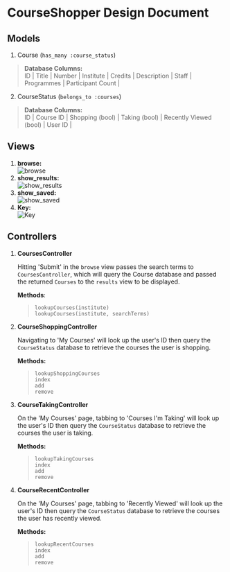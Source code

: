 # **CourseShopper Design Document**

## Models

1. Course (`has_many :course_status`)  
>**Database Columns:**  
>ID | Title | Number | Institute | Credits | Description | Staff | Programmes | Participant Count |

2. CourseStatus (`belongs_to :courses`)
>**Database Columns:**  
>ID | Course ID | Shopping (bool) | Taking (bool) | Recently Viewed (bool) | User ID |

## Views
1. **browse:**  
![browse](https://raw.github.com/jonmellman/project2/master/doc/mockups/Home%20Page.jpg?login=jonmellman&token=04d5af8937f2b203811d080e7e6e9335)  
2. **show\_results:**  
![show\_results](https://raw.github.com/jonmellman/project2/master/doc/mockups/Results%20Page.jpg?login=jonmellman&token=7898454bff4cd7d2dfa149428491b361)  
3. **show\_saved:**  
![show\_saved](https://raw.github.com/jonmellman/project2/master/doc/mockups/My%20Courses%20Page.jpg?login=jonmellman&token=5bff326da22d1f7efde1f01f7aa2af15)  
4. **Key:**  
![Key](https://raw.github.com/jonmellman/project2/master/doc/mockups/Key.jpg?login=jonmellman&token=0c2d064d82d48c8b62d5d1147678e989)

## Controllers
1. **CoursesController**

	Hitting 'Submit' in the `browse` view passes the search terms to `CoursesController`, which will query the Course database and passed the returned `Courses` to the `results` view to be displayed. 

	**Methods**:  
	>`lookupCourses(institute)`  
	>`lookupCourses(institute, searchTerms)`

2. **CourseShoppingController**  

	Navigating to 'My Courses' will look up the user's ID then query the `CourseStatus` database to retrieve the courses the user is shopping.

	**Methods:**
	>`lookupShoppingCourses`    
	>`index`  
	>`add`  
	>`remove`  

3. **CourseTakingController**  

	On the 'My Courses' page, tabbing to 'Courses I'm Taking' will look up the user's ID then query the `CourseStatus` database to retrieve the courses the user is taking.

	**Methods:**
	>`lookupTakingCourses`  
	`index`  
	>`add`  
	>`remove`  

4. **CourseRecentController**  

	On the 'My Courses' page, tabbing to 'Recently Viewed' will look up the user's ID then query the `CourseStatus` database to retrieve the courses the user has recently viewed.

	**Methods:**
	>`lookupRecentCourses`  
	>`index`  
	>`add`  
	>`remove`  